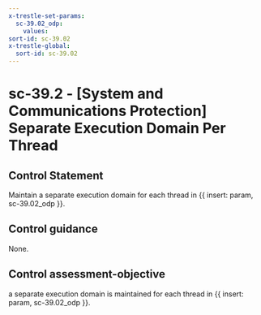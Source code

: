 ```yaml
---
x-trestle-set-params:
  sc-39.02_odp:
    values:
sort-id: sc-39.02
x-trestle-global:
  sort-id: sc-39.02
---
```


# sc-39.2 - \[System and Communications Protection\] Separate Execution Domain Per Thread

## Control Statement

Maintain a separate execution domain for each thread in {{ insert: param, sc-39.02_odp }}.

## Control guidance

None.

## Control assessment-objective

a separate execution domain is maintained for each thread in {{ insert: param, sc-39.02_odp }}.
